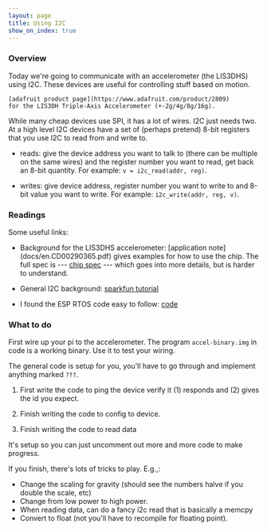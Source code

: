 ```yaml
---
layout: page
title: Using I2C
show_on_index: true
---
```


### Overview

Today we're going to communicate with an accelerometer (the LIS3DHS) using
I2C.   These devices are useful for controlling stuff based on motion.

    [adafruit product page](https://www.adafruit.com/product/2809)
    for the LIS3DH Triple-Axis Accelerometer (+-2g/4g/8g/16g).

While many cheap devices use SPI, it has a lot of wires.  I2C just
needs two.  At a high level I2C devices have a set of (perhaps pretend)
8-bit registers that you use I2C to read from and write to.
  - reads: give the device address you want to talk to (there can be 
   multiple on the same wires) and the register number you want to read,
  get back an
  8-bit quantity.  For example: `v = i2c_read(addr, reg)`.

  - writes: give device address, register number you want to write to
    and 8-bit value you want to write.
	For example: `i2c_write(addr, reg, v)`.

### Readings

Some useful links:
   - Background for the LIS3DHS accelerometer: [application note]
      (docs/en.CD00290365.pdf) gives examples for how to use the chip.
	The full spec is --- [chip spec](docs/en.CD00274221.pdf) ---
	which goes into more details, but is harder to understand.

   - General I2C background: [sparkfun tutorial](https://learn.sparkfun.com/tutorials/i2c)

   - I found the ESP RTOS code easy to follow: [code]( https://github.com/SuperHouse/esp-open-rtos/tree/master/extras/lis3dh)

### What to do

First wire up your pi to the accelerometer. The program `accel-binary.img`
in code is a working binary.  Use it to test your wiring.

The general code is setup for you, you'll have to go through and implement
anything marked `???`.

   1. First write the code to ping the device verify it (1) responds and 
	(2) gives the id you expect.

   2. Finish writing the code to config to device.

   3. Finish writing the code to read data 

It's setup so you can just uncomment out more and more code to 
make progress.

If you finish, there's lots of tricks to play.  E.g.,:

  - Change the scaling for gravity (should see the numbers halve if you 
	double the scale, etc)
  - Change from low power to high power.
  - When reading data, can do a fancy i2c read that is basically a memcpy 
  - Convert to float (not you'll have to recompile for floating point).
